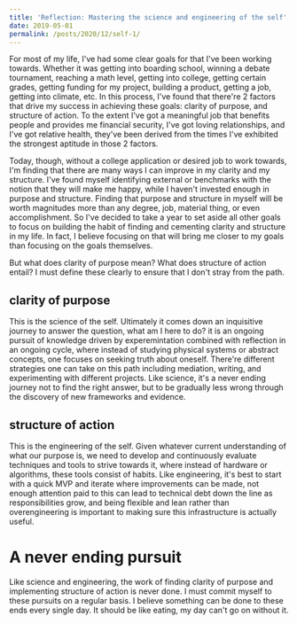 ```yaml
---
title: 'Reflection: Mastering the science and engineering of the self'
date: 2019-05-01
permalink: /posts/2020/12/self-1/
---
```


For most of my life, I've had some clear goals for that I've been working towards. Whether it was getting into boarding school, winning a debate tournament, reaching a math level, getting into college, getting certain grades, getting funding for my project, building a product, getting a job, getting into climate, etc. In this process, I've found that there're 2 factors that drive my success in achieving these goals: clarity of purpose, and structure of action. To the extent I've got a
meaningful job that benefits people and provides me financial security, I've got loving relationships, and I've got relative health, they've been derived from the times I've exhibited the strongest aptitude in those 2 factors. 

Today, though, without a college application or desired job to work towards, I'm finding that there are many ways I can improve in my clarity and my structure. I've found myself identifying external or benchmarks with the notion that they will make me happy, while I haven't invested enough in purpose and structure. Finding that purpose and structure in myself will be worth magnitudes more than any degree, job, material thing, or even accomplishment. So I've decided to take a year to set aside
all other goals to focus on building the habit of finding and cementing clarity and structure in my life. In fact, I believe focusing on that will bring me closer to my goals than focusing on the goals themselves. 

But what does clarity of purpose mean? What does structure of action entail? I must define these clearly to ensure that I don't stray from the path. 

## clarity of purpose

This is the science of the self. Ultimately it comes down an inquisitive journey to answer the question, what am I here to do? it is an ongoing pursuit of knowledge driven by experemintation combined with reflection in an ongoing cycle, where instead of studying physical systems or abstract concepts, one focuses on seeking truth about oneself. There're different strategies one can take on this path including mediation, writing, and experimenting with different projects. Like science,
it's a never ending journey not to find the right answer, but to be gradually less wrong through the discovery of new frameworks and evidence. 

## structure of action

This is the engineering of the self. Given whatever current understanding of what our purpose is, we need to develop and continuously evaluate techniques and tools to strive towards it, where instead of hardware or algorithms, these tools consist of habits. Like engineering, it's best to start with a quick MVP and iterate where improvements can be made, not enough attention paid to this can lead to technical debt down the line as responsibilities grow, and being flexible and lean rather
than overengineering is important to making sure this infrastructure is actually useful.

# A never ending pursuit

Like science and engineering, the work of finding clarity of purpose and implementing structure of action is never done. I must commit myself to these pursuits on a regular basis. I believe something can be done to these ends every single day. It should be like eating, my day can't go on without it. 
